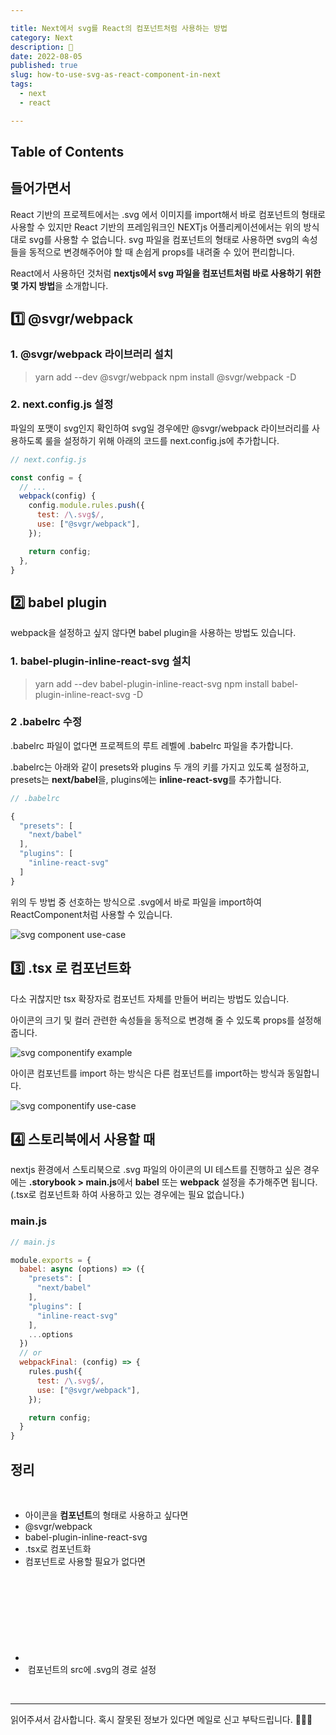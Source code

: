 ```yaml
---

title: Next에서 svg를 React의 컴포넌트처럼 사용하는 방법
category: Next
description: 🤔
date: 2022-08-05
published: true
slug: how-to-use-svg-as-react-component-in-next
tags:
  - next
  - react

---
```


## Table of Contents

## 들어가면서

React 기반의 프로젝트에서는 .svg 에서 이미지를 import해서 바로 컴포넌트의 형태로 사용할 수 있지만 React 기반의 프레임워크인 NEXTjs 어플리케이션에서는 위의 방식대로 svg를 사용할 수 없습니다. svg 파일을 컴포넌트의 형태로 사용하면 svg의 속성들을 동적으로 변경해주어야 할 때 손쉽게 props를 내려줄 수 있어 편리합니다.

React에서 사용하던 것처럼 **nextjs에서 svg 파일을 컴포넌트처럼 바로 사용하기 위한 몇 가지 방법**을 소개합니다.

## 1️⃣ @svgr/webpack

### 1. @svgr/webpack 라이브러리 설치

> yarn add --dev @svgr/webpack
> npm install @svgr/webpack -D

### 2. next.config.js 설정

파일의 포맷이 svg인지 확인하여 svg일 경우에만 @svgr/webpack 라이브러리를 사용하도록 룰을 설정하기 위해 아래의 코드를 next.config.js에 추가합니다.

```javascript
// next.config.js

const config = {
  // ...
  webpack(config) {
    config.module.rules.push({
      test: /\.svg$/,
      use: ["@svgr/webpack"],
    });

    return config;
  },
}
```

## 2️⃣ babel plugin

webpack을 설정하고 싶지 않다면 babel plugin을 사용하는 방법도 있습니다.

### 1. babel-plugin-inline-react-svg 설치

> yarn add --dev babel-plugin-inline-react-svg
> npm install babel-plugin-inline-react-svg -D

### 2 .babelrc 수정

.babelrc 파일이 없다면 프로젝트의 루트 레벨에 .babelrc 파일을 추가합니다.

.babelrc는 아래와 같이 presets와 plugins 두 개의 키를 가지고 있도록 설정하고, presets는 **next/babel**을, plugins에는 **inline-react-svg**를 추가합니다.

```javascript
// .babelrc

{
  "presets": [
    "next/babel"
  ],
  "plugins": [
    "inline-react-svg"
  ]
}
```

위의 두 방법 중 선호하는 방식으로 .svg에서 바로 파일을 import하여 ReactComponent처럼 사용할 수 있습니다.

![svg component use-case]()

## 3️⃣ .tsx 로 컴포넌트화

다소 귀찮지만 tsx 확장자로 컴포넌트 자체를 만들어 버리는 방법도 있습니다.

아이콘의 크기 및 컬러 관련한 속성들을 동적으로 변경해 줄 수 있도록 props를 설정해줍니다.

![svg componentify example](https://zubetcha-blog.s3.ap-northeast-2.amazonaws.com/2022/08/2022-08-next-svg-use-case.png)

아이콘 컴포넌트를 import 하는 방식은 다른 컴포넌트를 import하는 방식과 동일합니다.

![svg componentify use-case]()

## 4️⃣ 스토리북에서 사용할 때

nextjs 환경에서 스토리북으로 .svg 파일의 아이콘의 UI 테스트를 진행하고 싶은 경우에는 **.storybook > main.js**에서 **babel** 또는 **webpack** 설정을 추가해주면 됩니다. (.tsx로 컴포넌트화 하여 사용하고 있는 경우에는 필요 없습니다.)

### main.js

```javascript
// main.js

module.exports = {
  babel: async (options) => ({
    "presets": [
      "next/babel"
    ],
    "plugins": [
      "inline-react-svg"
    ],
    ...options
  })
  // or
  webpackFinal: (config) => {
    rules.push({
      test: /\.svg$/,
      use: ["@svgr/webpack"],
    });

    return config;
  }
}
```

## 정리

<br/>

- 아이콘을 **컴포넌트**의 형태로 사용하고 싶다면
- @svgr/webpack
- babel-plugin-inline-react-svg
- .tsx로 컴포넌트화
- 컴포넌트로 사용할 필요가 없다면
- <svg> 태그로 바로 삽입
- <Image> 컴포넌트의 src에 .svg의 경로 설정

<br/>

---

읽어주셔서 감사합니다. 혹시 잘못된 정보가 있다면 메일로 신고 부탁드립니다. 🙇🏻‍♀️
